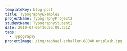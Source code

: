 ```yaml
---
templateKey: blog-post
title: TypographyExample2
projectName: TypographyProject2
studentName: TypographyStudent2
date: 2019-02-05T16:56:09.131Z
tags:
  - Typography
projectImage: /img/raphael-schaller-88040-unsplash.jpg
---
```


